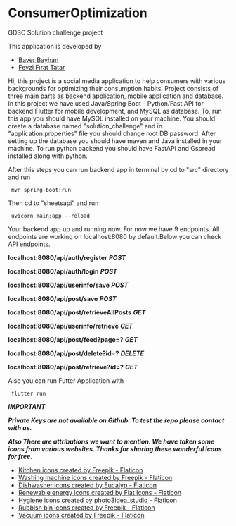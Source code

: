 # ConsumerOptimization
GDSC Solution challenge project

This application is developed by
* <a href="https://github.com/BaverBayhan" title="kitchen icons">Baver Bayhan</a>
* <a href="https://github.com/fevzifiratt" title="kitchen icons">Fevzi Fırat Tatar</a>

Hi, this project is a social media application to help consumers with various backgrounds for optimizing their consumption habits. Project consists of
three main parts as backend application, mobile application and database. In this project we have used Java/Spring Boot - Python/Fast API for backend 
Flutter for mobile development, and MySQL as database. To, run this app you should have MySQL installed on your machine. You should create a database named
"solution_challenge" and in "application.properties" file you should change root DB password. After setting up the database you should have maven and Java 
installed in your machine. To run python backend you should have FastAPI and Gspread installed along with python.

After this steps you can run backend app in terminal by cd to "src" directory and run 

<code> mvn spring-boot:run </code>

Then cd to "sheetsapi" and run

<code> uvicorn main:app --reload </code>

Your backend app up and running now. For now we have 9 endpoints. All endpoints are working on localhost:8080 by default.Below you can check API endpoints.


**localhost:8080/api/auth/register** ***POST*** 

**localhost:8080/api/auth/login**  ***POST***

**localhost:8080/api/userinfo/save** ***POST***

**localhost:8080/api/post/save** ***POST***

**localhost:8080/api/post/retrieveAllPosts** ***GET***

**localhost:8080/api/userinfo/retrieve** ***GET***

**localhost:8080/api/post/feed?page=?** ***GET***

**localhost:8080/api/post/delete?id=?** ***DELETE***

**localhost:8080/api/post/retrieve?id=?** ***GET***

Also you can run Futter Application with 

<code> flutter run </code>


***IMPORTANT***

***Private Keys are not available on Github. To test the repo please contact with us.***
  
  
  
  
  
  
  
  
  
  
  
  
  
  
  
  
  ***Also There are attributions we want to mention. We have taken some icons from various websites. Thanks for sharing these wonderful icons for free.***
  
  
  * <a href="https://www.flaticon.com/free-icons/kitchen" title="kitchen icons">Kitchen icons created by Freepik - Flaticon</a>
  * <a href="https://www.flaticon.com/free-icons/washing-machine" title="washing machine icons">Washing machine icons created by Freepik - Flaticon</a>
  * <a href="https://www.flaticon.com/free-icons/dishwasher" title="dishwasher icons">Dishwasher icons created by Eucalyp - Flaticon</a>
  * <a href="https://www.flaticon.com/free-icons/renewable-energy" title="renewable energy icons">Renewable energy icons created by Flat Icons - Flaticon</a>
  * <a href="https://www.flaticon.com/free-icons/hygiene" title="hygiene icons">Hygiene icons created by photo3idea_studio - Flaticon</a>
  * <a href="https://www.flaticon.com/free-icons/rubbish-bin" title="rubbish bin icons">Rubbish bin icons created by Freepik - Flaticon</a>
  * <a href="https://www.flaticon.com/free-icons/vacuum" title="vacuum icons">Vacuum icons created by Freepik - Flaticon</a>
